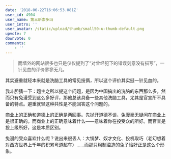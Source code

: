 ```yaml
---
date: '2018-06-22T16:06:53.081Z'
user_id: 4904
user_name: 第三新索多玛
user_intro: ''
user_avatar: /static/upload/thumb/small50-u-thumb-default.png
upvote: 7
downvote: 0
comments:
    - ''
---
```


> 而墙外的网站很多也只是仅仅提到了“对曾经犯下的错误刻意没有描写”，一针见血的评价寥寥无几。

其实避重就轻本来就是洗脑工具的常见技俩，所以这个评价其实挺一针见血的。

我斗胆猜一下：题主之所以提这个问题，是因为中国搞出的洗脑的东西那么多，然而只有兔漫受到这么多好评，那他总该具备一些其他洗脑工具，尤其是官宣所不具备的特点。避重就轻这种共性是不能回答这个问题的。

商业上的正确和道德上的正确是两回事。先抛开道德不谈，兔漫毫无疑问在商业上是很正确的。而商业上的正确意味着什么——意味着你在投受众的所好。而官宣是投上级所好，这是本质区别。

兔漫的受众喜欢什么呢？说出来很丢人：大锅梦、奴才文化、投机取巧（老幻想着对西方世界上千年的积累弯道超车）……而那只粗制滥造的兔子恰好正是这么个形象。

